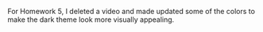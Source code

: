 For Homework 5, I deleted a video and made updated some of the colors to make the dark theme look more visually appealing.
